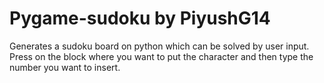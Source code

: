 # Pygame-sudoku by PiyushG14
Generates a sudoku board on python which can be solved by user input.
Press on the block where you want to put the character and then type the number you want to insert. 
